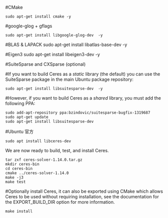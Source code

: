 #CMake

	sudo apt-get install cmake -y

#google-glog + gflags

	sudo apt-get install libgoogle-glog-dev  -y

#BLAS & LAPACK
	sudo apt-get install libatlas-base-dev  -y

#Eigen3
	sudo apt-get install libeigen3-dev  -y

#SuiteSparse and CXSparse (optional)

#If you want to build Ceres as a *static* library (the default)  you can use the SuiteSparse package in the main Ubuntu package repository:

	sudo apt-get install libsuitesparse-dev  -y

#However, if you want to build Ceres as a *shared* library, you must add the following PPA:

	sudo add-apt-repository ppa:bzindovic/suitesparse-bugfix-1319687
	sudo apt-get update
	sudo apt-get install libsuitesparse-dev

#Ubuntu 官方
	
	sudo apt install libceres-dev
	
We are now ready to build, test, and install Ceres.

	tar zxf ceres-solver-1.14.0.tar.gz
	mkdir ceres-bin
	cd ceres-bin
	cmake ../ceres-solver-1.14.0
	make -j3
	make test
#Optionally install Ceres, it can also be exported using CMake which allows Ceres to be used without requiring installation, see the documentation for the EXPORT_BUILD_DIR option for more information.

	make install